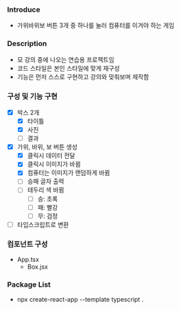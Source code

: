 ### Introduce

- 가위바위보 버튼 3개 중 하나를 눌러 컴퓨터를 이겨야 하는 게임

### Description

- 모 강의 중에 나오는 연습용 프로젝트임
- 코드 스타일은 본인 스타일에 맞게 재구성
- 기능은 먼저 스스로 구현하고 강의와 맞춰보며 제작함

### 구성 및 기능 구현

- [x] 박스 2개
  - [x] 타이틀
  - [x] 사진
  - [ ] 결과
- [x] 가위, 바위, 보 버튼 생성
  - [x] 클릭시 데이터 전달
  - [x] 클릭시 이미지가 바뀜
  - [x] 컴퓨터는 이미지가 랜덤하게 바뀜
  - [ ] 승패 글자 출력
  - [ ] 테두리 색 바뀜
    - [ ] 승: 초록
    - [ ] 패: 빨강
    - [ ] 무: 검정
- [ ] 타입스크립트로 변환

### 컴포넌트 구성

- App.tsx
  - Box.jsx

### Package List

- npx create-react-app --template typescript .
